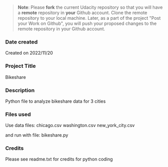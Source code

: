 >**Note**: Please **fork** the current Udacity repository so that you will have a **remote** repository in **your** Github account. Clone the remote repository to your local machine. Later, as a part of the project "Post your Work on Github", you will push your proposed changes to the remote repository in your Github account.

### Date created
Created on 2022/11/20
### Project Title
Bikeshare

### Description
Python file to analyze bikeshare data for 3 cities

### Files used
Use data files:
chicago.csv
washington.csv
new_york_city.csv

and run with file:
bikeshare.py
### Credits
Please see readme.txt for credits for python coding
